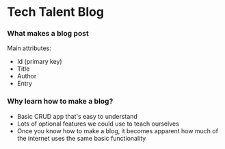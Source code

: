 # Tech Talent Blog

### What makes a blog post

Main attributes:

- Id (primary key)
- Title
- Author
- Entry

### Why learn how to make a blog?

- Basic CRUD app that's easy to understand
- Lots of optional features we could use to teach ourselves
- Once you know how to make a blog, it becomes apparent how much of the internet uses the same basic functionality
